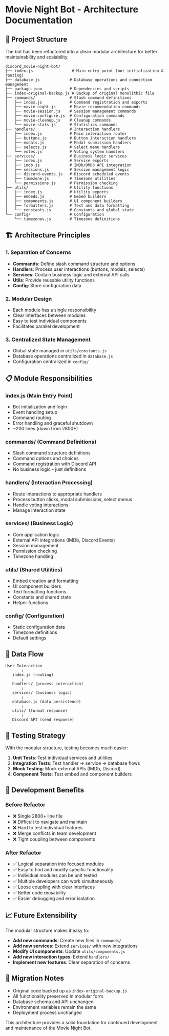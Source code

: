 # Movie Night Bot - Architecture Documentation

## 📁 Project Structure

The bot has been refactored into a clean modular architecture for better maintainability and scalability.

```
discord_movie-night-bot/
├── index.js                 # Main entry point (bot initialization & routing)
├── database.js             # Database operations and connection management
├── package.json            # Dependencies and scripts
├── index-original-backup.js # Backup of original monolithic file
├── commands/               # Slash command definitions
│   ├── index.js            # Command registration and exports
│   ├── movie-night.js      # Movie recommendation commands
│   ├── movie-session.js    # Session management commands
│   ├── movie-configure.js  # Configuration commands
│   ├── movie-cleanup.js    # Cleanup commands
│   └── movie-stats.js      # Statistics commands
├── handlers/               # Interaction handlers
│   ├── index.js            # Main interaction router
│   ├── buttons.js          # Button interaction handlers
│   ├── modals.js           # Modal submission handlers
│   ├── selects.js          # Select menu handlers
│   └── votes.js            # Voting system handlers
├── services/               # Business logic services
│   ├── index.js            # Service exports
│   ├── imdb.js             # IMDb/OMDb API integration
│   ├── sessions.js         # Session management logic
│   ├── discord-events.js   # Discord scheduled events
│   ├── timezone.js         # Timezone utilities
│   └── permissions.js      # Permission checking
├── utils/                  # Utility functions
│   ├── index.js            # Utility exports
│   ├── embeds.js           # Embed builders
│   ├── components.js       # UI component builders
│   ├── formatters.js       # Text and data formatting
│   └── constants.js        # Constants and global state
└── config/                 # Configuration
    └── timezones.js        # Timezone definitions
```

## 🏗️ Architecture Principles

### 1. **Separation of Concerns**
- **Commands**: Define slash command structure and options
- **Handlers**: Process user interactions (buttons, modals, selects)
- **Services**: Contain business logic and external API calls
- **Utils**: Provide reusable utility functions
- **Config**: Store configuration data

### 2. **Modular Design**
- Each module has a single responsibility
- Clear interfaces between modules
- Easy to test individual components
- Facilitates parallel development

### 3. **Centralized State Management**
- Global state managed in `utils/constants.js`
- Database operations centralized in `database.js`
- Configuration centralized in `config/`

## 📋 Module Responsibilities

### **index.js** (Main Entry Point)
- Bot initialization and login
- Event handling setup
- Command routing
- Error handling and graceful shutdown
- ~200 lines (down from 2800+)

### **commands/** (Command Definitions)
- Slash command structure definitions
- Command options and choices
- Command registration with Discord API
- No business logic - just definitions

### **handlers/** (Interaction Processing)
- Route interactions to appropriate handlers
- Process button clicks, modal submissions, select menus
- Handle voting interactions
- Manage interaction state

### **services/** (Business Logic)
- Core application logic
- External API integrations (IMDb, Discord Events)
- Session management
- Permission checking
- Timezone handling

### **utils/** (Shared Utilities)
- Embed creation and formatting
- UI component builders
- Text formatting functions
- Constants and shared state
- Helper functions

### **config/** (Configuration)
- Static configuration data
- Timezone definitions
- Default settings

## 🔄 Data Flow

```
User Interaction
       ↓
   index.js (routing)
       ↓
   handlers/ (process interaction)
       ↓
   services/ (business logic)
       ↓
   database.js (data persistence)
       ↓
   utils/ (format response)
       ↓
   Discord API (send response)
```

## 🧪 Testing Strategy

With the modular structure, testing becomes much easier:

1. **Unit Tests**: Test individual services and utilities
2. **Integration Tests**: Test handler → service → database flows
3. **Mock Testing**: Mock external APIs (IMDb, Discord)
4. **Component Tests**: Test embed and component builders

## 🚀 Development Benefits

### **Before Refactor**
- ❌ Single 2800+ line file
- ❌ Difficult to navigate and maintain
- ❌ Hard to test individual features
- ❌ Merge conflicts in team development
- ❌ Tight coupling between components

### **After Refactor**
- ✅ Logical separation into focused modules
- ✅ Easy to find and modify specific functionality
- ✅ Individual modules can be unit tested
- ✅ Multiple developers can work simultaneously
- ✅ Loose coupling with clear interfaces
- ✅ Better code reusability
- ✅ Easier debugging and error isolation

## 📈 Future Extensibility

The modular structure makes it easy to:

- **Add new commands**: Create new files in `commands/`
- **Add new services**: Extend `services/` with new integrations
- **Modify UI components**: Update `utils/components.js`
- **Add new interaction types**: Extend `handlers/`
- **Implement new features**: Clear separation of concerns

## 🔧 Migration Notes

- Original code backed up as `index-original-backup.js`
- All functionality preserved in modular form
- Database schema and API unchanged
- Environment variables remain the same
- Deployment process unchanged

This architecture provides a solid foundation for continued development and maintenance of the Movie Night Bot.
